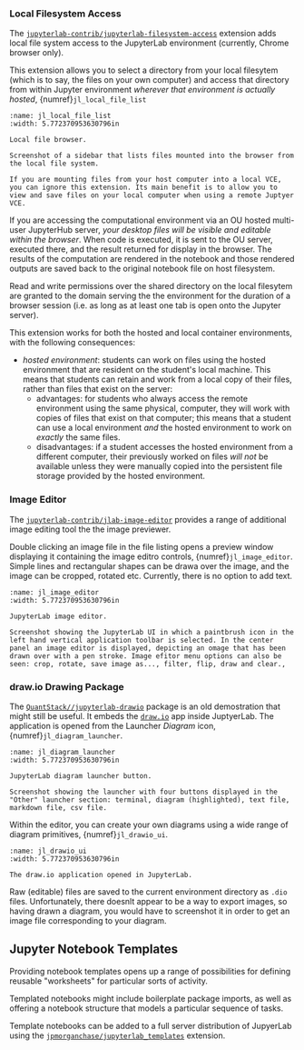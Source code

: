 
### Local Filesystem Access

The [`jupyterlab-contrib/jupyterlab-filesystem-access`](https://github.com/jupyterlab-contrib/jupyterlab-filesystem-access) extension adds local file system access to the JupyterLab environment (currently, Chrome browser only).

This extension allows you to select a directory from your local filesytem (which is to say, the files on your own computer) and access that directory from within Jupyter environment *wherever that environment is actually hosted*, {numref}`jl_local_file_list`

```{figure} md_assets/media/jl_local_file_list.png
:name: jl_local_file_list
:width: 5.772370953630796in

Local file browser.

Screenshot of a sidebar that lists files mounted into the browser from the local file system.

```

```{note}
If you are mounting files from your host computer into a local VCE, you can ignore this extension. Its main benefit is to allow you to view and save files on your local computer when using a remote Juptyer VCE.
```

If you are accessing the computational environment via an OU hosted multi-user JupyterHub server, *your desktop files will be visible and editable within the browser*. When code is executed, it is sent to the OU server, executed there, and the result returned for display in the browser. The results of the computation are rendered in the notebook and those rendered outputs are saved back to the original notebook file on host filesystem.

Read and write permissions over the shared directory on the local filesytem are granted to the domain serving the the environment for the duration of a browser session (i.e. as long as at least one tab is open onto the Jupyter server).

This extension works for both the hosted and local container environments, with the following consequences:

- *hosted environment*: students can work on files using the hosted environment that are resident on the student's local machine. This means that students can retain and work from a local copy of their files, rather than files that exist on the server:
  - advantages: for students who always access the remote environment using the same physical, computer, they will work with copies of files that exist on that computer; this means that a student can use a local environment *and* the hosted environment to work on *exactly* the same files.
  - disadvantages: if a student accesses the hosted environment from a different computer, their previously worked on files *will not* be available unless they were manually copied into the persistent file storage provided by the hosted environment.



### Image Editor

The [`jupyterlab-contrib/jlab-image-editor`](https://github.com/jupyterlab-contrib/jlab-image-editor) provides a range of additional image editing tool the the image previewer.

Double clicking an image file in the file listing opens a preview window displaying it containing the image editro controls, {numref}`jl_image_editor`. Simple lines and rectangular shapes can be drawa over the image, and the image can be cropped, rotated etc. Currently, there is no option to add text.

```{figure} md_assets/media/jl_image_editor.png
:name: jl_image_editor
:width: 5.772370953630796in

JupyterLab image editor.

Screenshot showing the JupyterLab UI in which a paintbrush icon in the left hand vertical application toolbar is selected. In the center panel an image editor is displayed, depicting an omage that has been drawn over with a pen stroke. Image efitor menu options can also be seen: crop, rotate, save image as..., filter, flip, draw and clear.,

```


### draw.io Drawing Package

The [`QuantStack//jupyterlab-drawio`](https://github.com/QuantStack/jupyterlab-drawio/) package is an old demostration that might still be useful. It embeds the [`draw.io`](https://drawio-app.com/) app inside JuptyerLab. The application is opened from the Launcher *Diagram* icon, {numref}`jl_diagram_launcher`.

```{figure} md_assets/media/jl_diagram_launcher.png
:name: jl_diagram_launcher
:width: 5.772370953630796in

JupyterLab diagram launcher button.

Screenshot showing the launcher with four buttons displayed in the "Other" launcher section: terminal, diagram (highlighted), text file, markdown file, csv file.

```

Within the editor, you can create your own diagrams using a wide range of diagram primitives, {numref}`jl_drawio_ui`.

```{figure} md_assets/media/jl_drawio.png
:name: jl_drawio_ui
:width: 5.772370953630796in

The draw.io application opened in JupyterLab.

```

Raw (editable) files are saved to the current environment directory as `.dio` files. Unfortunately, there doesnlt appear to be a way to export images, so having drawn a diagram, you would have to screenshot it in order to get an image file corresponding to your diagram.


## Jupyter Notebook Templates

Providing notebook templates opens up a range of possibilities for defining reusable "worksheets" for particular sorts of activity.

Templated notebooks might include boilerplate package imports, as well as offering a notebook structure that models a particular sequence of tasks.

Template notebooks can be added to a full server distribution of JupyerLab using the [`jpmorganchase/jupyterlab_templates`](https://github.com/jpmorganchase/jupyterlab_templates) extension.
